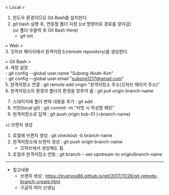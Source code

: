 
< Local >  
1. 윈도우 환경이므로 Git Bash를 설치한다.  
2. git bash 실행 후, 연동할 폴더 지정 (cd 명령어로 경로를 찾아감)  
   (or 폴더 우클릭 후 Git Bash Here)  
   - git init

< Web >  
3. 깃허브 페이지에서 원격저장소(remote repository)를 생성한다.  

< Git Bash >  
4. 계정 설정  
    - git config --global user.name "Subong-Noah-Kim"  
    - git config --global user.email "subong1217@gmail.com"  
5. 원격저장소 연결 : git remote add origin "원격저장소 주소(깃허브 페이지 주소)"  
6. 원격저장소의 환경과 폴더의 환경을 맞추어 줌 : git pull origin branch-name  

7. 스테이지에 폴더 변화 내용을 추가 : git add .  
8. 커밋(local git) : git commit -m "커밋 시 작성할 메모"  
9. 원격저장소로 입력 : git push origin ksb-01 (=branch-name)   
  
  
+) 브랜치 생성  
1. 로컬에 브랜치 생성 : git checkout -b branch-name  
2. 원격저장소에 브랜치 생성 : git push origin branch-name  
    - 깃허브에서 생성해도 됨.  
3. 로컬과 원격저장소 연동 : git branch --set-upstream-to origin/branch-name  

---------------------------------------------------------------------------------------  
* 참고내용  
  - 브랜치 생성 : https://trustyoo86.github.io/git/2017/11/28/git-remote-branch-create.html  
  - 구글의 여러 선생님  
 

